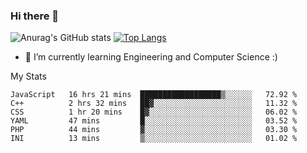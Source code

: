 ### Hi there 👋

![Anurag's GitHub stats](https://github-readme-stats.vercel.app/api?username=MatteoIorio11&show_icons=true&theme=dark) 
[![Top Langs](https://github-readme-stats.vercel.app/api/top-langs/?username=MatteoIorio11&theme=dark)](https://github.com/MatteoIorio11/github-readme-stats)

- 🌱 I’m currently learning Engineering and Computer Science :)

<!--
**MatteoIorio11/MatteoIorio11** is a ✨ _special_ ✨ repository because its `README.md` (this file) appears on your GitHub profile.

Here are some ideas to get you started:

- 🔭 I’m currently working on ...
- 🌱 I’m currently learning ...
- 👯 I’m looking to collaborate on ...
- 🤔 I’m looking for help with ...
- 💬 Ask me about ...
- 📫 How to reach me: ...
- 😄 Pronouns: ...
- ⚡ Fun fact: ...
-->
My Stats
<!--START_SECTION:waka-->

```text
JavaScript   16 hrs 21 mins  ██████████████████▒░░░░░░   72.92 %
C++          2 hrs 32 mins   ██▓░░░░░░░░░░░░░░░░░░░░░░   11.32 %
CSS          1 hr 20 mins    █▓░░░░░░░░░░░░░░░░░░░░░░░   06.02 %
YAML         47 mins         █░░░░░░░░░░░░░░░░░░░░░░░░   03.52 %
PHP          44 mins         ▓░░░░░░░░░░░░░░░░░░░░░░░░   03.30 %
INI          13 mins         ▒░░░░░░░░░░░░░░░░░░░░░░░░   01.02 %
```

<!--END_SECTION:waka-->
